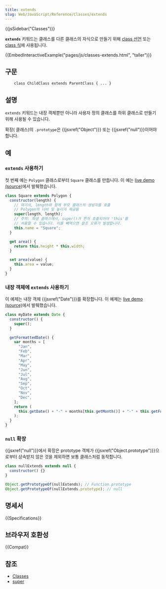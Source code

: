 ```yaml
---
title: extends
slug: Web/JavaScript/Reference/Classes/extends
---
```


{{jsSidebar("Classes")}}

**`extends`** 키워드는 클래스를 다른 클래스의 자식으로 만들기 위해 [class 선언](/ko/docs/Web/JavaScript/Reference/Statements/class) 또는 [class 식](/ko/docs/Web/JavaScript/Reference/Operators/class)에 사용됩니다.

{{EmbedInteractiveExample("pages/js/classes-extends.html", "taller")}}

## 구문

```
    class ChildClass extends ParentClass { ... }
```

## 설명

`extends` 키워드는 내장 객체뿐만 아니라 사용자 정의 클래스를 하위 클래스로 만들기 위해 사용될 수 있습니다.

확장( 클래스)의 `.prototype`은 {{jsxref("Object")}} 또는 {{jsxref("null")}}이어야 합니다.

## 예

### `extends` 사용하기

첫 번째 예는 `Polygon` 클래스로부터 `Square` 클래스를 만듭니다. 이 예는 [live demo](https://googlechrome.github.io/samples/classes-es6/index.html) [(source)](https://github.com/GoogleChrome/samples/blob/gh-pages/classes-es6/index.html)에서 발췌했습니다.

```js
class Square extends Polygon {
  constructor(length) {
    // 여기서, length와 함께 부모 클래스의 생성자를 호출
    // Polygon의 너비 및 높이가 제공됨
    super(length, length);
    // 주의: 파생 클래스에서, super()가 먼저 호출되어야 'this'를
    // 사용할 수 있습니다. 이를 빼먹으면 참조 오류가 발생합니다.
    this.name = "Square";
  }

  get area() {
    return this.height * this.width;
  }

  set area(value) {
    this.area = value;
  }
}
```

### 내장 객체에 `extends` 사용하기

이 예제는 내장 객체 {{jsxref("Date")}}를 확장합니다. 이 예제는 [live demo](https://googlechrome.github.io/samples/classes-es6/index.html) [(source)](https://github.com/GoogleChrome/samples/blob/gh-pages/classes-es6/index.html)에서 발췌했습니다.

```js
class myDate extends Date {
  constructor() {
    super();
  }

  getFormattedDate() {
    var months = [
      "Jan",
      "Feb",
      "Mar",
      "Apr",
      "May",
      "Jun",
      "Jul",
      "Aug",
      "Sep",
      "Oct",
      "Nov",
      "Dec",
    ];
    return (
      this.getDate() + "-" + months[this.getMonth()] + "-" + this.getFullYear()
    );
  }
}
```

### `null` 확장

{{jsxref("null")}}에서 확장은 prototype 객체가 {{jsxref("Object.prototype")}}으로부터 상속받지 않은 것을 제외하면 보통 클래스처럼 동작합니다.

```js
class nullExtends extends null {
  constructor() {}
}

Object.getPrototypeOf(nullExtends); // Function.prototype
Object.getPrototypeOf(nullExtends.prototype); // null
```

## 명세서

{{Specifications}}

## 브라우저 호환성

{{Compat}}

## 참조

- [Classes](/ko/docs/Web/JavaScript/Reference/Classes)
- [super](/ko/docs/Web/JavaScript/Reference/Operators/super)
